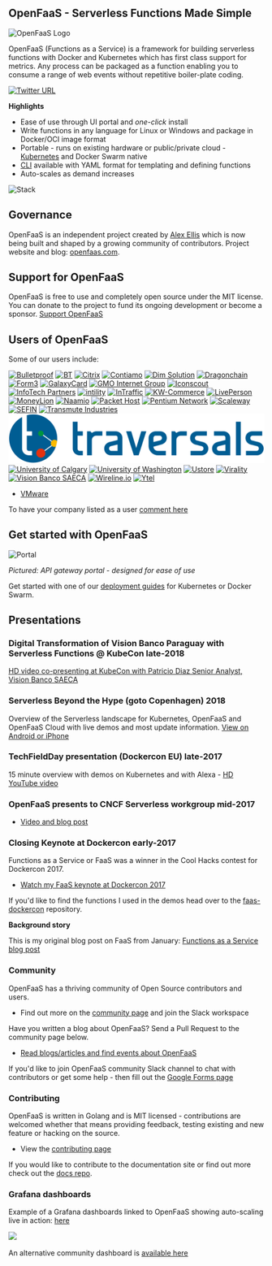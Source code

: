 ## OpenFaaS - Serverless Functions Made Simple

![OpenFaaS Logo](https://blog.alexellis.io/content/images/2017/08/faas_side.png)

OpenFaaS (Functions as a Service) is a framework for building serverless functions with Docker and Kubernetes which has first class support for metrics. Any process can be packaged as a function enabling you to consume a range of web events without repetitive boiler-plate coding.

[![Twitter URL](https://img.shields.io/twitter/url/https/twitter.com/fold_left.svg?style=social&label=Follow%20%40openfaas)](https://twitter.com/openfaas)

**Highlights**

* Ease of use through UI portal and *one-click* install
* Write functions in any language for Linux or Windows and package in Docker/OCI image format
* Portable - runs on existing hardware or public/private cloud - [Kubernetes](https://github.com/openfaas/faas-netes) and Docker Swarm native
* [CLI](http://github.com/openfaas/faas-cli) available with YAML format for templating and defining functions
* Auto-scales as demand increases

![Stack](https://pbs.twimg.com/media/DFrkF4NXoAAJwN2.jpg)

## Governance

OpenFaaS is an independent project created by [Alex Ellis](https://www.alexellis.io) which is now being built and shaped by a growing community of contributors. Project website and blog: [openfaas.com](https://www.openfaas.com).

## Support for OpenFaaS

OpenFaaS is free to use and completely open source under the MIT license. You can donate to the project to fund its ongoing development or become a sponsor. [Support OpenFaaS](https://www.openfaas.com/donate/)

## Users of OpenFaaS

Some of our users include:

<div class="row logos">
    <a href="https://www.bulletproof.co.uk/" target="_blank"><img src="images/logos/bulletproof.png" alt="Bulletproof" title="Bulletproof"></a>
    <a href="https://www.bt.com/" target="_blank"><img src="images/logos/bt_colour_pos.png" alt="BT" title="BT"></a>
    <a href="https://www.citrix.com/" target="_blank"><img src="images/logos/citrix.svg" alt="Citrix" title="Citrix"></a>
    <a href="https://www.contiamo.com" target="_blank"><img src="images/logos/contiamo.svg" alt="Contiamo" title="Contiamo"></a>
    <a href="https://dimsolution.com/" target="_blank"><img src="images/logos/dim-solution.png" alt="Dim Solution" title="Dim Solution"></a>
    <a href="https://dragonchain.com/" target="_blank"><img src="images/logos/dragonchain.svg" alt="Dragonchain" title="Dragonchain"></a>
    <a href="https://form3.tech/" target="_blank"><img src="images/logos/form3.svg" alt="Form3" title="Form3" ></a>
    <a href="https://www.galaxycard.in/" target="_blank"><img src="images/logos/galaxycard.png" alt="GalaxyCard" title="GalaxyCard" ></a>
    <a href="https://www.gmo.jp/en/" target="_blank"><img src="images/logos/gmo.svg" alt="GMO Internet Group" title="GMO Internet Group"></a>
    <a href="https://iconscout.com/" target="_blank"><img src="images/logos/iconscout.svg" alt="Iconscout" title="Iconscout"></a>
    <a href="https://www.infotechpartners.be" target="_blank"><img src="images/logos/infotechpartners.png" alt="InfoTech Partners" title="InfoTech Partners" ></a>
    <a href="https://www.intility.no/en/" target="_blank"><img src="images/logos/intility.png" alt="intility" title="intility"></a>
    <a href="https://www.intraffic.nl" target="_blank"><img src="images/logos/intraffic.svg" alt="InTraffic" title="InTraffic"></a>
    <a href="https://www.kw-commerce.de/" target="_blank"><img src="images/logos/kwc-logo.png" alt="KW-Commerce" title="KW-Commerce"></a>
    <a href="https://www.liveperson.com/" target="_blank"><img src="images/logos/liveperson.png" alt="LivePerson" title="LivePerson"></a>
    <a href="https://www.moneylion.com/" target="_blank"><img src="images/logos/moneylion.svg" alt="MoneyLion" title="MoneyLion"></a>
    <a href="https://naamio.cloud" target="_blank"><img src="images/logos/naamio.svg" alt="Naamio" title="Naamio"></a>
    <a href="https://www.packet.net/" target="_blank"><img src="images/logos/packet.png" alt="Packet Host" title="Packet Host"></a>
    <a href="https://www.pentium.network/" target="_blank"><img src="images/logos/pentiumlogo.svg" alt="Pentium Network" title="Pentium Network"></a>
    <a href="https://scaleway.com/" target="_blank"><img src="images/logos/scaleway.svg" alt="Scaleway" title="Scaleway"></a>
    <a href="https://www.sefin.ro.gov.br" target="_blank"><img src="images/logos/sefin.jpg" alt="SEFIN" title="SEFIN"></a>
    <a href="https://www.transmute.industries" target="_blank"><img src="images/logos/transmute.png" alt="Transmute Industries" title="Transmute Industries"></a>
    <a href="https://traversals.com/" target="_blank"><img src="images/logos/traversals.png" alt="traversals" title="traversals"></a>
    <a href="https://github.com/ucalgary" target="_blank"><img src="images/logos/ucalgary.png" alt="University of Calgary" title="University of Calgary"></a>
    <a href="https://www.washington.edu" target="_blank"><img src="images/logos/universityofwashington.png" alt="University of Washington" title="University of Washington"></a>
    <a href="http://ustore.com.br/" target="_blank"><img src="images/logos/ustore.png" alt="Ustore" title="Ustore"></a>
    <a href="https://www.virality.de" target="_blank"><img src="images/logos/virality.png" alt="Virality" title="Virality"></a>
    <a href="https://www.visionbanco.com" target="_blank"><img src="images/logos/vision.png" alt="Vision Banco SAECA" title="Vision Banco SAECA"></a>
    <a href="https://www.wireline.io/" target="_blank"><img src="images/logos/wirelineio.svg" alt="Wireline.io" title="Wireline.io"></a>
    <a href="https://ytel.com/" target="_blank"><img src="images/logos/ytel-blue.svg" alt="Ytel" title="Ytel"></a>
</div>

* [VMware](https://www.vmware.com)

To have your company listed as a user [comment here](https://github.com/openfaas/faas/issues/776)

## Get started with OpenFaaS

![Portal](https://pbs.twimg.com/media/C7bkpZbWwAAnKsx.jpg)

*Pictured: API gateway portal - designed for ease of use*

Get started with one of our [deployment guides](./deployment/) for Kubernetes or Docker Swarm.

## Presentations

### Digital Transformation of Vision Banco Paraguay with Serverless Functions @ KubeCon late-2018

[HD video co-presenting at KubeCon with Patricio Diaz Senior Analyst, Vision Banco SAECA](https://kccna18.sched.com/event/GraO/digital-transformation-of-vision-banco-paraguay-with-serverless-functions-alex-ellis-vmware-patricio-diaz-vision-banco-saeca)

### Serverless Beyond the Hype (goto Copenhagen) 2018

Overview of the Serverless landscape for Kubernetes, OpenFaaS and OpenFaaS Cloud with live demos and most update information. [View on Android or iPhone](https://gotocph.com/2018/sessions/592)

### TechFieldDay presentation (Dockercon EU) late-2017

15 minute overview with demos on Kubernetes and with Alexa - [HD YouTube video](https://www.youtube.com/watch?v=C3agSKv2s_w&list=PLlIapFDp305AiwA17mUNtgi5-u23eHm5j&index=1)

### OpenFaaS presents to CNCF Serverless workgroup mid-2017

* [Video and blog post](https://blog.alexellis.io/openfaas-cncf-workgroup/)

### Closing Keynote at Dockercon early-2017

Functions as a Service or FaaS was a winner in the Cool Hacks contest for Dockercon 2017.

* [Watch my FaaS keynote at Dockercon 2017](https://blog.docker.com/2017/04/dockercon-2017-mobys-cool-hack-sessions/)

If you'd like to find the functions I used in the demos head over to the [faas-dockercon](https://github.com/alexellis/faas-dockercon/) repository.

**Background story**

This is my original blog post on FaaS from January: [Functions as a Service blog post](http://blog.alexellis.io/functions-as-a-service/)

### Community

OpenFaaS has a thriving community of Open Source contributors and users.

* Find out more on the [community page](/community/) and join the Slack workspace

Have you written a blog about OpenFaaS? Send a Pull Request to the community page below.

* [Read blogs/articles and find events about OpenFaaS](https://github.com/openfaas/faas/blob/master/community.md)

If you'd like to join OpenFaaS community Slack channel to chat with contributors or get some help - then fill out the [Google Forms page](https://goo.gl/forms/SqpLSdyzVoOboRqs1)

### Contributing

OpenFaaS is written in Golang and is MIT licensed - contributions are welcomed whether that means providing feedback, testing existing and new feature or hacking on the source.

* View the [contributing page](/community/#contribute)

If you would like to contribute to the documentation site or find out more check out the [docs repo](https://github.com/openfaas/docs).

### Grafana dashboards

Example of a Grafana dashboards linked to OpenFaaS showing auto-scaling live in action: [here](https://grafana.com/dashboards/3526)

![](https://pbs.twimg.com/media/C9caE6CXUAAX_64.jpg:large)

An alternative community dashboard is [available here](https://grafana.com/dashboards/3434)

